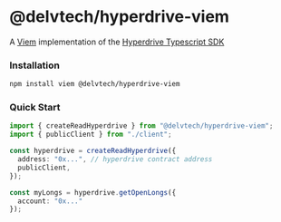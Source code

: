 # @delvtech/hyperdrive-viem

A [Viem](https://viem.sh) implementation of the [Hyperdrive Typescript SDK](https://hyperdrive-js.delv.tech)

### Installation

```bash
npm install viem @delvtech/hyperdrive-viem
```

### Quick Start

```typescript
import { createReadHyperdrive } from "@delvtech/hyperdrive-viem";
import { publicClient } from "./client";

const hyperdrive = createReadHyperdrive({
  address: "0x...", // hyperdrive contract address
  publicClient,
});

const myLongs = hyperdrive.getOpenLongs({
  account: "0x..."
});
```
